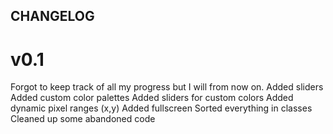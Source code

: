 ## CHANGELOG ##
# v0.1
Forgot to keep track of all my progress but I will from now on.
Added sliders
Added custom color palettes
Added sliders for custom colors
Added dynamic pixel ranges (x,y)
Added fullscreen
Sorted everything in classes
Cleaned up some abandoned code